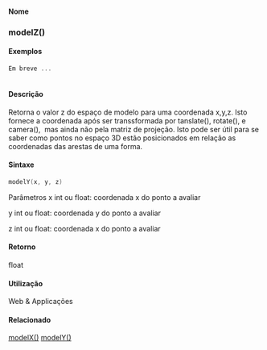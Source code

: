 
#### Nome
### modelZ()

#### Exemplos

```pde
Em breve ...
 

```



#### Descrição
Retorna o valor z do espaço de
modelo para uma coordenada x,y,z. Isto fornece a coordenada após
ser transsformada por tanslate(), rotate(), e camera(),  mas ainda
não pela matriz de projeção. Isto pode ser
útil para se saber como pontos no espaço 3D estão
posicionados em relação as coordenadas das arestas de uma
forma.

#### Sintaxe
```pde
modelY(x, y, z)

```
Parâmetros
x
int
ou float: coordenada x do ponto a avaliar


y
int
ou float: coordenada y do ponto a avaliar


z
int
ou float: coordenada x do ponto a avaliar




#### Retorno
 float

#### Utilização
 Web &
Applicações

#### Relacionado
[modelX()](file:///F:/Software/Processing/Tradu%E7%E3o%20em%20Andamento/www.processing.org/reference/br/modelX_
)
[modelY()](modelY_
)

